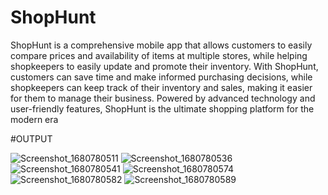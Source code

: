 # ShopHunt
ShopHunt is a comprehensive mobile app that allows customers to easily compare prices and availability of items at multiple stores, while helping shopkeepers to easily update and promote their inventory. With ShopHunt, customers can save time and make informed purchasing decisions, while shopkeepers can keep track of their inventory and sales, making it easier for them to manage their business. Powered by advanced technology and user-friendly features, ShopHunt is the ultimate shopping platform for the modern era


#OUTPUT

![Screenshot_1680780511](https://user-images.githubusercontent.com/99597805/230443752-6130d6fd-1477-45e0-8258-efd53c1bbe8e.png)
![Screenshot_1680780536](https://user-images.githubusercontent.com/99597805/230443792-76119485-4754-4884-9862-e7e0cd203b1b.png)
![Screenshot_1680780541](https://user-images.githubusercontent.com/99597805/230443819-f03e3b5e-ddf9-4ed0-9d1d-f879e7bcfe48.png)
![Screenshot_1680780574](https://user-images.githubusercontent.com/99597805/230443830-d912fc30-7b9e-479c-ac89-cf0cf1f5b9fd.png)
![Screenshot_1680780582](https://user-images.githubusercontent.com/99597805/230443867-e5e4ea0a-cbe7-425e-b172-0dd1955dadaf.png)
![Screenshot_1680780589](https://user-images.githubusercontent.com/99597805/230443878-e832808a-8722-4138-af8b-ede67d5ed869.png)
